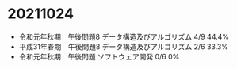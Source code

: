 # 20211024

- 令和元年秋期　午後問題8 データ構造及びアルゴリズム
4/9 44.4%
- 平成31年春期　午後問題8 データ構造及びアルゴリズム
2/6 33.3%
- 令和元年秋期　午後問題 ソフトウェア開発
0/6 0%
